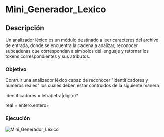 # Mini_Generador_Lexico

## Descripción 

Un analizador léxico es un módulo destinado a leer caracteres del archivo de entrada, donde se encuentra la cadena a analizar, reconocer subcadenas que correspondan a símbolos del lenguaje y retornar los tokens correspondientes y sus atributos.

### Objetivo

Contruir una analizador léxico capaz de reconocer "identificadores y numeros reales" los cuales deben estar contruidos de la siguiente manera

identificadores = letra(letra|digito)*

real = entero.entero+

### Ejecución

![Mini_Generador_Léxico](https://user-images.githubusercontent.com/123349304/213994091-5ea058d9-4241-406a-a0e0-2591360ff08e.jpg)

